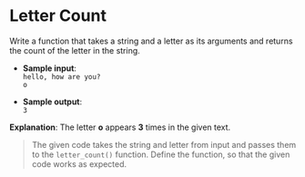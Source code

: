 # Letter Count

Write a function that takes a string and a letter as its arguments and returns the count of the letter in the string.

- **Sample input**:  
`hello, how are you?`  
`o`

- **Sample output**:  
`3`

**Explanation**: The letter **o** appears **3** times in the given text.

> The given code takes the string and letter from input and passes them to the `letter_count()` function. Define the function, so that the given code works as expected.
